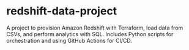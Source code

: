 # redshift-data-project
A project to provision Amazon Redshift with Terraform, load data from CSVs, and perform analytics with SQL. Includes Python scripts for orchestration and using GitHub Actions for CI/CD.
